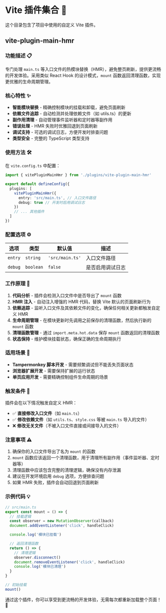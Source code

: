 # Vite 插件集合 🚀

这个目录包含了项目中使用的自定义 Vite 插件。

## vite-plugin-main-hmr

### 功能描述 📋

专门处理 `main.ts` 等入口文件的热模块替换（HMR），避免整页刷新，提供更流畅的开发体验。采用类似 React Hook 的设计模式，`mount` 函数返回清理函数，实现更优雅的生命周期管理。

### 核心特性 ✨

- **智能模块替换** - 精确控制模块的挂载和卸载，避免页面刷新
- **依赖文件追踪** - 自动检测并处理依赖文件（如 utils.ts）的更新
- **副作用清理** - 自动管理事件监听器和定时器等副作用
- **错误处理** - HMR 失败时优雅回退到页面刷新
- **调试支持** - 可选的调试日志，方便开发时排查问题
- **类型安全** - 完整的 TypeScript 类型支持

### 使用方法 🛠️

在 `vite.config.ts` 中配置：

```typescript
import { vitePluginMainHmr } from './plugins/vite-plugin-main-hmr'

export default defineConfig({
  plugins: [
    vitePluginMainHmr({
      entry: 'src/main.ts', // 入口文件路径
      debug: true // 开发时启用调试日志
    })
    // ... 其他插件
  ]
})
```

### 配置选项 ⚙️

| 选项    | 类型      | 默认值          | 描述             |
| ------- | --------- | --------------- | ---------------- |
| `entry` | `string`  | `'src/main.ts'` | 入口文件路径     |
| `debug` | `boolean` | `false`         | 是否启用调试日志 |

### 工作原理 🔧

1. **代码分析** - 插件会检测入口文件中是否导出了 `mount` 函数
2. **HMR 注入** - 自动注入增强的 HMR 代码，替换 Vite 默认的页面刷新行为
3. **依赖追踪** - 监听入口文件及其依赖文件的变化，确保任何相关更新都触发自定义 HMR
4. **生命周期管理** - 在模块更新时先调用之前保存的清理函数，然后执行新的 `mount` 函数
5. **清理函数管理** - 通过 `import.meta.hot.data` 保存 `mount` 函数返回的清理函数
6. **状态保持** - 维护模块挂载状态，确保正确的生命周期执行

### 适用场景 🎯

- **Tampermonkey 脚本开发** - 需要频繁调试但不能丢失页面状态
- **浏览器扩展开发** - 需要保持扩展的运行状态
- **单页应用开发** - 需要精确控制组件生命周期的场景

### 触发条件 🔄

插件会在以下情况触发自定义 HMR：

- ✅ **直接修改入口文件**（如 `main.ts`）
- ✅ **修改依赖文件**（如 `utils.ts`、`style.css` 等被 `main.ts` 导入的文件）
- ❌ **修改无关文件**（不被入口文件直接或间接导入的文件）

### 注意事项 ⚠️

1. 确保你的入口文件导出了名为 `mount` 的函数
2. `mount` 函数应该返回一个清理函数，用于清理所有副作用（事件监听器、定时器等）
3. 清理函数中应该包含完整的清理逻辑，确保没有内存泄漏
4. 建议在开发环境启用 `debug` 选项，方便排查问题
5. 如果 HMR 失败，插件会自动回退到页面刷新

### 示例代码 💡

```typescript
// src/main.ts
export const mount = () => {
  // 挂载逻辑
  const observer = new MutationObserver(callback)
  document.addEventListener('click', handleClick)

  console.log('模块已挂载')

  // 返回清理函数
  return () => {
    // 清理逻辑
    observer.disconnect()
    document.removeEventListener('click', handleClick)
    console.log('模块已清理')
  }
}

// 初始挂载
mount()
```

通过这个插件，你可以享受到更流畅的开发体验，无需每次都重新加载整个页面！🎉
